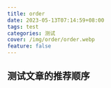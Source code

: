 ```yaml
---
title: order
date: 2023-05-13T07:14:59+08:00
tags: test
categories: 测试
cover: /img/order/order.webp
feature: false
---
```

## 测试文章的推荐顺序
